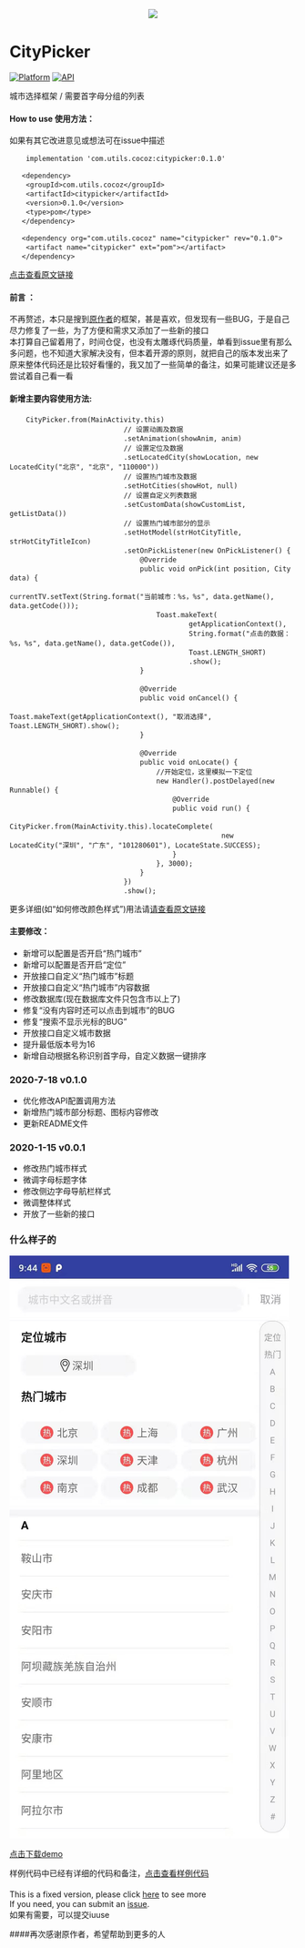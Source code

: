 <p align="center">
<img src="art/header.png">
</p>

# CityPicker

[![Platform](https://img.shields.io/badge/platform-android-green.svg)](http://developer.android.com/index.html) [![API](https://img.shields.io/badge/API-16%2B-yellow.svg?style=flat)](https://android-arsenal.com/api?level=16)

城市选择框架 / 需要首字母分组的列表

#### How to use 使用方法：
如果有其它改进意见或想法可在issue中描述  
```
    implementation 'com.utils.cocoz:citypicker:0.1.0'
```  
```
   <dependency>
   	<groupId>com.utils.cocoz</groupId>
   	<artifactId>citypicker</artifactId>
   	<version>0.1.0</version>
   	<type>pom</type>
   </dependency>
```  
```
   <dependency org="com.utils.cocoz" name="citypicker" rev="0.1.0">
   	<artifact name="citypicker" ext="pom"></artifact>
   </dependency>
```  
[点击查看原文链接](https://github.com/zaaach/CityPicker)

#### 前言 ：
不再赘述，本只是搜到[原作者](https://github.com/zaaach)的框架，甚是喜欢，但发现有一些BUG，于是自己尽力修复了一些，为了方便和需求又添加了一些新的接口  
本打算自己留着用了，时间仓促，也没有太雕琢代码质量，单看到issue里有那么多问题，也不知道大家解决没有，但本着开源的原则，就把自己的版本发出来了  
原来整体代码还是比较好看懂的，我又加了一些简单的备注，如果可能建议还是多尝试着自己看一看  


#### 新增主要内容使用方法:  
```
    CityPicker.from(MainActivity.this)
                            // 设置动画及数据
                            .setAnimation(showAnim, anim)
                            // 设置定位及数据
                            .setLocatedCity(showLocation, new LocatedCity("北京", "北京", "110000"))
                            // 设置热门城市及数据
                            .setHotCities(showHot, null)
                            // 设置自定义列表数据
                            .setCustomData(showCustomList, getListData())
                            // 设置热门城市部分的显示
                            .setHotModel(strHotCityTitle, strHotCityTitleIcon)
                            .setOnPickListener(new OnPickListener() {
                                @Override
                                public void onPick(int position, City data) {
                                    currentTV.setText(String.format("当前城市：%s，%s", data.getName(), data.getCode()));
                                    Toast.makeText(
                                            getApplicationContext(),
                                            String.format("点击的数据：%s，%s", data.getName(), data.getCode()),
                                            Toast.LENGTH_SHORT)
                                            .show();
                                }
    
                                @Override
                                public void onCancel() {
                                    Toast.makeText(getApplicationContext(), "取消选择", Toast.LENGTH_SHORT).show();
                                }
    
                                @Override
                                public void onLocate() {
                                    //开始定位，这里模拟一下定位
                                    new Handler().postDelayed(new Runnable() {
                                        @Override
                                        public void run() {
                                            CityPicker.from(MainActivity.this).locateComplete(
                                                    new LocatedCity("深圳", "广东", "101280601"), LocateState.SUCCESS);
                                        }
                                    }, 3000);
                                }
                            })
                            .show();

```  
更多详细(如“如何修改颜色样式”)用法请[请查看原文链接](https://github.com/zaaach/CityPicker)

#### 主要修改：
-   新增可以配置是否开启“热门城市”
-   新增可以配置是否开启“定位”
-   开放接口自定义“热门城市”标题
-   开放接口自定义“热门城市”内容数据
-   修改数据库(现在数据库文件只包含市以上了)
-   修复“没有内容时还可以点击到城市”的BUG
-   修复“搜索不显示光标的BUG”
-   开放接口自定义城市数据
-   提升最低版本号为16
-   新增自动根据名称识别首字母，自定义数据一键排序

### 2020-7-18  v0.1.0
-   优化修改API配置调用方法
-   新增热门城市部分标题、图标内容修改
-   更新README文件

### 2020-1-15  v0.0.1
-   修改热门城市样式
-   微调字母标题字体
-   修改侧边字母导航栏样式
-   微调整体样式
-   开放了一些新的接口

### 什么样子的
<img src="art/city_picker.jpg">

[点击下载demo](https://fir.im/pyec)

样例代码中已经有详细的代码和备注，[点击查看样例代码](https://github.com/zhuxu1/CityPickerFixed/blob/master/sample/src/main/java/com/zaaach/citypickerdemo/MainActivity.java)


#### 
This is a fixed version, please click [here](https://github.com/zaaach/CityPicker) to see more  
If you need, you can submit an [issue](https://github.com/zhuxu1/CityPickerFixed/issues).  
如果有需要，可以提交iuuse     

####再次感谢原作者，希望帮助到更多的人

